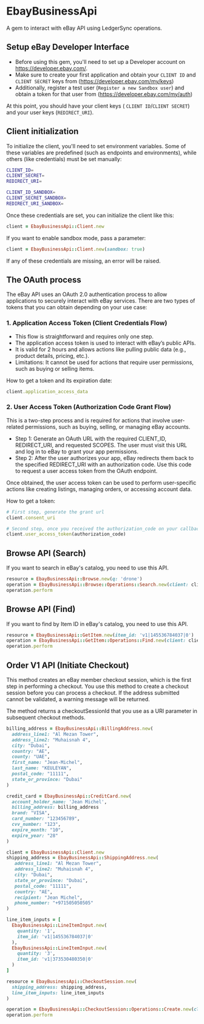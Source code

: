 # EbayBusinessApi

A gem to interact with eBay API using LedgerSync operations.

## Setup eBay Developer Interface

- Before using this gem, you'll need to set up a Developer account on https://developer.ebay.com/.
- Make sure to create your first application and obtain your `CLIENT ID` and `CLIENT SECRET` keys from (https://developer.ebay.com/my/keys)
- Additionally, register a test user (`Register a new Sandbox user`) and obtain a token for that user from (https://developer.ebay.com/my/auth)

At this point, you should have your client keys ( `CLIENT ID`/`CLIENT SECRET`) and your user keys (`REDIRECT_URI`).

## Client initialization

To initialize the client, you'll need to set environment variables. Some of these variables are predefined (such as endpoints and environments), while others (like credentials) must be set manually:
```sh
CLIENT_ID=
CLIENT_SECRET=
REDIRECT_URI=

CLIENT_ID_SANDBOX=
CLIENT_SECRET_SANDBOX=
REDIRECT_URI_SANDBOX=
```

Once these credentials are set, you can initialize the client like this:
```ruby
client = EbayBusinessApi::Client.new
```

If you want to enable sandbox mode, pass a parameter:
```ruby
client = EbayBusinessApi::Client.new(sandbox: true)
```

If any of these credentials are missing, an error will be raised.

## The OAuth process

The eBay API uses an OAuth 2.0 authentication process to allow applications to securely interact with eBay services. There are two types of tokens that you can obtain depending on your use case:

### 1. Application Access Token (Client Credentials Flow)

- This flow is straightforward and requires only one step.
- The application access token is used to interact with eBay’s public APIs.
- It is valid for 2 hours and allows actions like pulling public data (e.g., product details, pricing, etc.).
- Limitations: It cannot be used for actions that require user permissions, such as buying or selling items.

How to get a token and its expiration date:
```ruby
client.application_access_data
```

### 2. User Access Token (Authorization Code Grant Flow)

This is a two-step process and is required for actions that involve user-related permissions, such as buying, selling, or managing eBay accounts.

- Step 1: Generate an OAuth URL with the required CLIENT_ID, REDIRECT_URI, and requested SCOPES. The user must visit this URL and log in to eBay to grant your app permissions.
- Step 2: After the user authorizes your app, eBay redirects them back to the specified REDIRECT_URI with an authorization code. Use this code to request a user access token from the OAuth endpoint.

Once obtained, the user access token can be used to perform user-specific actions like creating listings, managing orders, or accessing account data.

How to get a token:
```ruby
# First step, generate the grant url
client.consent_uri

# Second step, once you received the authorization_code on your callback controller action
client.user_access_token(authorization_code)
```

## Browse API (Search)
If you want to search in eBay's catalog, you need to use this API.

```ruby
resource = EbayBusinessApi::Browse.new(q: 'drone')
operation = EbayBusinessApi::Browse::Operations::Search.new(client: client, resource: resource)
operation.perform
```

## Browse API (Find)
If you want to find by Item ID in eBay's catalog, you need to use this API.

```ruby
resource = EbayBusinessApi::GetItem.new(item_id: 'v1|145536784037|0')
operation = EbayBusinessApi::GetItem::Operations::Find.new(client: client, resource: resource)
operation.perform
```

## Order V1 API (Initiate Checkout)

This method creates an eBay member checkout session, which is the first step in performing a checkout. You use this method to create a checkout session before you can process a checkout. If the address submitted cannot be validated, a warning message will be returned.

The method returns a checkoutSessionId that you use as a URI parameter in subsequent checkout methods.

```ruby
billing_address = EbayBusinessApi::BillingAddress.new(
  address_line1: "Al Mezan Tower",
  address_line2: "Muhaisnah 4",
  city: "Dubai",
  country: "AE",
  county: "UAE",
  first_name: "Jean-Michel",
  last_name: "KEULEYAN",
  postal_code: "11111",
  state_or_province: "Dubai"
)

credit_card = EbayBusinessApi::CreditCard.new(
  account_holder_name: 'Jean Michel',
  billing_address: billing_address
  brand: "VISA",
  card_number: "123456789",
  cvv_number: "123",
  expire_month: "10",
  expire_year: "28"
)

client = EbayBusinessApi::Client.new
shipping_address = EbayBusinessApi::ShippingAddress.new(
   address_line1: "Al Mezan Tower",
   address_line2: "Muhaisnah 4",
   city: "Dubai",
   state_or_province: "Dubai",
   postal_code: "11111",
   country: "AE",
   recipient: "Jean Michel",
   phone_number: "+971505050505"
)

line_item_inputs = [
  EbayBusinessApi::LineItemInput.new(
    quantity: '1',
    item_id: 'v1|145536784037|0'
  ),
  EbayBusinessApi::LineItemInput.new(
    quantity: '3',
    item_id: 'v1|373530480350|0'
  )
]

resource = EbayBusinessApi::CheckoutSession.new(
  shipping_address: shipping_address,
  line_item_inputs: line_item_inputs
)

operation = EbayBusinessApi::CheckoutSession::Operations::Create.new(client: client, resource: resource)
operation.perform
```
